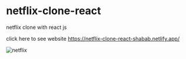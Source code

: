 # netflix-clone-react
netflix clone with react js


click here to see website
https://netflix-clone-react-shabab.netlify.app/


![netflix](https://user-images.githubusercontent.com/101416092/177593364-dbf37be6-60ac-41a9-b3ba-d4c7360b1b71.png)
